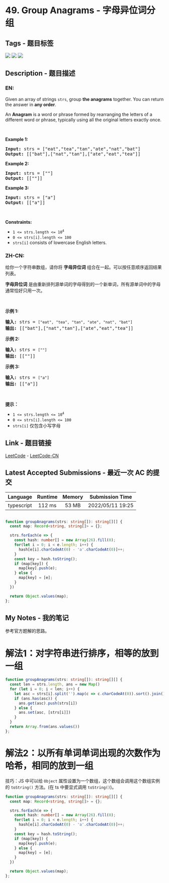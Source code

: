 
# 49. Group Anagrams - 字母异位词分组

## Tags - 题目标签

 <img src="https://img.shields.io/badge/Hash Table-哈希表-blue.svg">   <img src="https://img.shields.io/badge/String-字符串-blue.svg">   <img src="https://img.shields.io/badge/Sorting-排序-blue.svg">  


## Description - 题目描述

### EN:
<p>Given an array of strings <code>strs</code>, group <strong>the anagrams</strong> together. You can return the answer in <strong>any order</strong>.</p>

<p>An <strong>Anagram</strong> is a word or phrase formed by rearranging the letters of a different word or phrase, typically using all the original letters exactly once.</p>

<p>&nbsp;</p>
<p><strong>Example 1:</strong></p>
<pre><strong>Input:</strong> strs = ["eat","tea","tan","ate","nat","bat"]
<strong>Output:</strong> [["bat"],["nat","tan"],["ate","eat","tea"]]
</pre><p><strong>Example 2:</strong></p>
<pre><strong>Input:</strong> strs = [""]
<strong>Output:</strong> [[""]]
</pre><p><strong>Example 3:</strong></p>
<pre><strong>Input:</strong> strs = ["a"]
<strong>Output:</strong> [["a"]]
</pre>
<p>&nbsp;</p>
<p><strong>Constraints:</strong></p>

<ul>
	<li><code>1 &lt;= strs.length &lt;= 10<sup>4</sup></code></li>
	<li><code>0 &lt;= strs[i].length &lt;= 100</code></li>
	<li><code>strs[i]</code> consists of lowercase English letters.</li>
</ul>


### ZH-CN:
<p>给你一个字符串数组，请你将 <strong>字母异位词</strong> 组合在一起。可以按任意顺序返回结果列表。</p>

<p><strong>字母异位词</strong> 是由重新排列源单词的字母得到的一个新单词，所有源单词中的字母通常恰好只用一次。</p>

<p>&nbsp;</p>

<p><strong>示例 1:</strong></p>

<pre>
<strong>输入:</strong> strs = <code>["eat", "tea", "tan", "ate", "nat", "bat"]</code>
<strong>输出: </strong>[["bat"],["nat","tan"],["ate","eat","tea"]]</pre>

<p><strong>示例 2:</strong></p>

<pre>
<strong>输入:</strong> strs = <code>[""]</code>
<strong>输出: </strong>[[""]]
</pre>

<p><strong>示例 3:</strong></p>

<pre>
<strong>输入:</strong> strs = <code>["a"]</code>
<strong>输出: </strong>[["a"]]</pre>

<p>&nbsp;</p>

<p><strong>提示：</strong></p>

<ul>
	<li><code>1 &lt;= strs.length &lt;= 10<sup>4</sup></code></li>
	<li><code>0 &lt;= strs[i].length &lt;= 100</code></li>
	<li><code>strs[i]</code>&nbsp;仅包含小写字母</li>
</ul>



## Link - 题目链接

[LeetCode](https://leetcode.com/problems/group-anagrams/description/)  -  [LeetCode-CN](https://leetcode-cn.com/problems/group-anagrams/description/)
## Latest Accepted Submissions - 最近一次 AC 的提交


| Language | Runtime | Memory | Submission Time |
|:---:|:---:|:---:|:---:|
| typescript  | 112 ms | 53 MB | 2022/05/11 19:25 |

```typescript

function groupAnagrams(strs: string[]): string[][] {
  const map: Record<string, string[]> = {};

  strs.forEach(e => {
    const hash: number[] = new Array(26).fill(0);
    for(let i = 0; i < e.length; i++) {
      hash[e[i].charCodeAt(0) - 'a'.charCodeAt(0)]++;
    }
    const key = hash.toString();
    if (map[key]) {
      map[key].push(e);
    } else {
      map[key] = [e];
    }
  })

  return Object.values(map);
};

```
## My Notes - 我的笔记


参考官方题解的思路。

# 解法1：对字符串进行排序，相等的放到一组
```typescript
function groupAnagrams(strs: string[]): string[][] {
  const len = strs.length, ans = new Map()
  for (let i = 0; i < len; i++) {
    let asc = strs[i].split('').map(c => c.charCodeAt(0)).sort().join()
    if (ans.has(asc)) {
      ans.get(asc).push(strs[i])
    } else {
      ans.set(asc, [strs[i]])
    }
  }
  return Array.from(ans.values())
};

```

# 解法2：以所有单词单词出现的次数作为哈希，相同的放到一组
技巧：JS 中可以给 `Object` 属性设置为一个数组，这个数组会调用这个数组实例的 `toString()` 方法。(在 ts 中要显式调用 `toString()`)。

```typescript
function groupAnagrams(strs: string[]): string[][] {
  const map: Record<string, string[]> = {};

  strs.forEach(e => {
    const hash: number[] = new Array(26).fill(0);
    for(let i = 0; i < e.length; i++) {
      hash[e[i].charCodeAt(0) - 'a'.charCodeAt(0)]++;
    }
    const key = hash.toString();
    if (map[key]) {
      map[key].push(e);
    } else {
      map[key] = [e];
    }
  })

  return Object.values(map);
};
```



